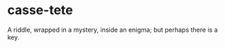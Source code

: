 casse-tete
==========

A riddle, wrapped in a mystery, inside an enigma; but perhaps there is a key.